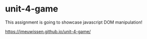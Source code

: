 # unit-4-game
This assignment is going to showcase javascript DOM manipulation!



https://jmeuwissen.github.io/unit-4-game/
